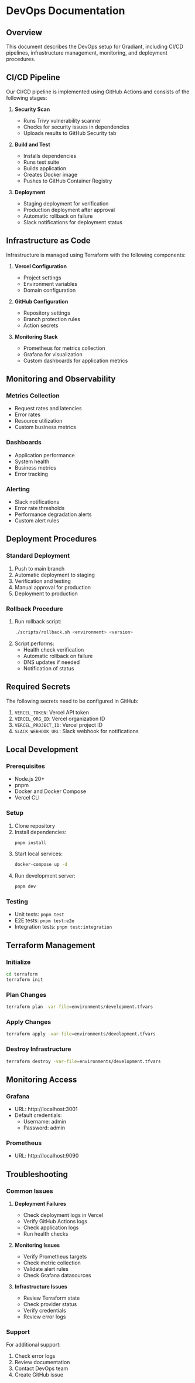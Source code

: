 # DevOps Documentation

## Overview

This document describes the DevOps setup for Gradiant, including CI/CD pipelines, infrastructure management, monitoring, and deployment procedures.

## CI/CD Pipeline

Our CI/CD pipeline is implemented using GitHub Actions and consists of the following stages:

1. **Security Scan**
   - Runs Trivy vulnerability scanner
   - Checks for security issues in dependencies
   - Uploads results to GitHub Security tab

2. **Build and Test**
   - Installs dependencies
   - Runs test suite
   - Builds application
   - Creates Docker image
   - Pushes to GitHub Container Registry

3. **Deployment**
   - Staging deployment for verification
   - Production deployment after approval
   - Automatic rollback on failure
   - Slack notifications for deployment status

## Infrastructure as Code

Infrastructure is managed using Terraform with the following components:

1. **Vercel Configuration**
   - Project settings
   - Environment variables
   - Domain configuration

2. **GitHub Configuration**
   - Repository settings
   - Branch protection rules
   - Action secrets

3. **Monitoring Stack**
   - Prometheus for metrics collection
   - Grafana for visualization
   - Custom dashboards for application metrics

## Monitoring and Observability

### Metrics Collection
- Request rates and latencies
- Error rates
- Resource utilization
- Custom business metrics

### Dashboards
- Application performance
- System health
- Business metrics
- Error tracking

### Alerting
- Slack notifications
- Error rate thresholds
- Performance degradation alerts
- Custom alert rules

## Deployment Procedures

### Standard Deployment
1. Push to main branch
2. Automatic deployment to staging
3. Verification and testing
4. Manual approval for production
5. Deployment to production

### Rollback Procedure
1. Run rollback script:
   ```bash
   ./scripts/rollback.sh <environment> <version>
   ```
2. Script performs:
   - Health check verification
   - Automatic rollback on failure
   - DNS updates if needed
   - Notification of status

## Required Secrets

The following secrets need to be configured in GitHub:

1. `VERCEL_TOKEN`: Vercel API token
2. `VERCEL_ORG_ID`: Vercel organization ID
3. `VERCEL_PROJECT_ID`: Vercel project ID
4. `SLACK_WEBHOOK_URL`: Slack webhook for notifications

## Local Development

### Prerequisites
- Node.js 20+
- pnpm
- Docker and Docker Compose
- Vercel CLI

### Setup
1. Clone repository
2. Install dependencies:
   ```bash
   pnpm install
   ```
3. Start local services:
   ```bash
   docker-compose up -d
   ```
4. Run development server:
   ```bash
   pnpm dev
   ```

### Testing
- Unit tests: `pnpm test`
- E2E tests: `pnpm test:e2e`
- Integration tests: `pnpm test:integration`

## Terraform Management

### Initialize
```bash
cd terraform
terraform init
```

### Plan Changes
```bash
terraform plan -var-file=environments/development.tfvars
```

### Apply Changes
```bash
terraform apply -var-file=environments/development.tfvars
```

### Destroy Infrastructure
```bash
terraform destroy -var-file=environments/development.tfvars
```

## Monitoring Access

### Grafana
- URL: http://localhost:3001
- Default credentials:
  - Username: admin
  - Password: admin

### Prometheus
- URL: http://localhost:9090

## Troubleshooting

### Common Issues

1. **Deployment Failures**
   - Check deployment logs in Vercel
   - Verify GitHub Actions logs
   - Check application logs
   - Run health checks

2. **Monitoring Issues**
   - Verify Prometheus targets
   - Check metric collection
   - Validate alert rules
   - Check Grafana datasources

3. **Infrastructure Issues**
   - Review Terraform state
   - Check provider status
   - Verify credentials
   - Review error logs

### Support

For additional support:
1. Check error logs
2. Review documentation
3. Contact DevOps team
4. Create GitHub issue 